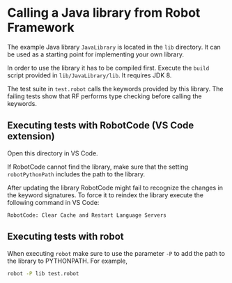 # Calling a Java library from Robot Framework

The example Java library `JavaLibrary` is located in the `lib` directory.
It can be used as a starting point for implementing your own library.

In order to use the library it has to be compiled first. Execute the `build` script provided in `lib/JavaLibrary/lib`. It requires JDK 8.

The test suite in `test.robot` calls the keywords provided by this library. The failing tests show that RF performs type checking before calling the keywords.

## Executing tests with RobotCode (VS Code extension)

Open this directory in VS Code.

If RobotCode cannot find the library, make sure that the setting `robotPythonPath` includes the path to the library.

After updating the library RobotCode might fail to recognize the changes in the keyword signatures. To force it to reindex the library execute the following command in VS Code: 

```
RobotCode: Clear Cache and Restart Language Servers
```

## Executing tests with robot

When executing `robot` make sure to use the parameter `-P` to add the path to the library to PYTHONPATH. For example,

```bash
robot -P lib test.robot
```

